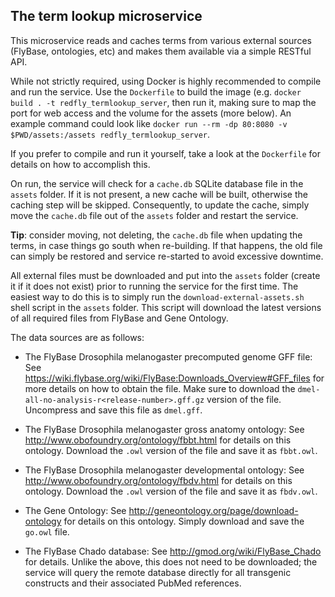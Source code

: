 The term lookup microservice
----------------------------

This microservice reads and caches terms from various external sources (FlyBase, ontologies, etc) and makes them available via a simple RESTful API.

While not strictly required, using Docker is highly recommended to compile and run the service. Use the `Dockerfile` to build the image (e.g. `docker build . -t redfly_termlookup_server`, then run it, making sure to map the port for web access and the volume for the assets (more below). An example command could look like `docker run --rm -dp 80:8080 -v $PWD/assets:/assets redfly_termlookup_server`.

If you prefer to compile and run it yourself, take a look at the `Dockerfile` for details on how to accomplish this.

On run, the service will check for a `cache.db` SQLite database file in the `assets` folder. If it is not present, a new cache will be built, otherwise the caching step will be skipped. Consequently, to update the cache, simply move the `cache.db` file out of the `assets` folder and restart the service.

**Tip**: consider moving, not deleting, the `cache.db` file when updating the terms, in case things go south when re-building. If that happens, the old file can simply be restored and service re-started to avoid excessive downtime.

All external files must be downloaded and put into the `assets` folder (create it if it does not exist) prior to running the service for the first time. The easiest way to do this is to simply run the `download-external-assets.sh` shell script in the `assets` folder. This script will download the latest versions of all required files from FlyBase and Gene Ontology.

The data sources are as follows:

 - The FlyBase Drosophila melanogaster precomputed genome GFF file: See https://wiki.flybase.org/wiki/FlyBase:Downloads_Overview#GFF_files for more details on how to obtain the file. Make sure to download the `dmel-all-no-analysis-r<release-number>.gff.gz` version of the file. Uncompress and save this file as `dmel.gff`.

 - The FlyBase Drosophila melanogaster gross anatomy ontology: See http://www.obofoundry.org/ontology/fbbt.html for details on this ontology. Download the `.owl` version of the file and save it as `fbbt.owl`.

 - The FlyBase Drosophila melanogaster developmental ontology: See http://www.obofoundry.org/ontology/fbdv.html for details on this ontology. Download the `.owl` version of the file and save it as `fbdv.owl`.

 - The Gene Ontology: See http://geneontology.org/page/download-ontology for details on this ontology. Simply download and save the `go.owl` file.

 - The FlyBase Chado database: See http://gmod.org/wiki/FlyBase_Chado for details. Unlike the above, this does not need to be downloaded; the service will query the remote database directly for all transgenic constructs and their associated PubMed references.
